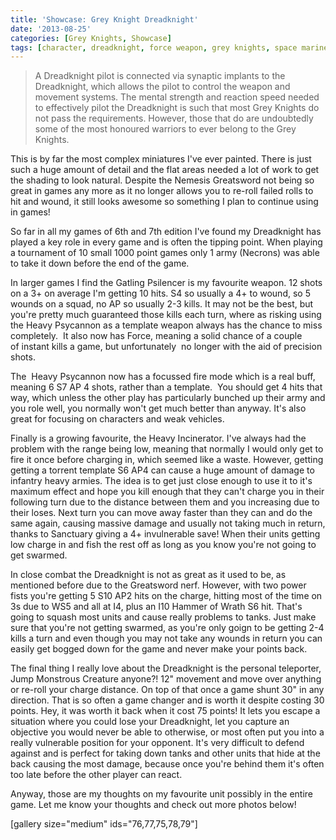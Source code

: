 ```yaml
---
title: 'Showcase: Grey Knight Dreadknight'
date: '2013-08-25'
categories: [Grey Knights, Showcase]
tags: [character, dreadknight, force weapon, grey knights, space marine]
---
```


> A Dreadknight pilot is connected via synaptic implants to the Dreadknight, which allows the pilot to control the weapon and movement systems. The mental strength and reaction speed needed to effectively pilot the Dreadknight is such that most Grey Knights do not pass the requirements. However, those that do are undoubtedly some of the most honoured warriors to ever belong to the Grey Knights.

This is by far the most complex miniatures I've ever painted. There is just such a huge amount of detail and the flat areas needed a lot of work to get the shading to look natural. Despite the Nemesis Greatsword not being so great in games any more as it no longer allows you to re-roll failed rolls to hit and wound, it still looks awesome so something I plan to continue using in games!

So far in all my games of 6th and 7th edition I've found my Dreadknight has played a key role in every game and is often the tipping point. When playing a tournament of 10 small 1000 point games only 1 army (Necrons) was able to take it down before the end of the game.

In larger games I find the Gatling Psilencer is my favourite weapon. 12 shots on a 3+ on average I'm getting 10 hits. S4 so usually a 4+ to wound, so 5 wounds on a squad, no AP so usually 2-3 kills. It may not be the best, but you're pretty much guaranteed those kills each turn, where as risking using the Heavy Psycannon as a template weapon always has the chance to miss completely.  It also now has Force, meaning a solid chance of a couple of instant kills a game, but unfortunately  no longer with the aid of precision shots.

The  Heavy Psycannon now has a focussed fire mode which is a real buff, meaning 6 S7 AP 4 shots, rather than a template.  You should get 4 hits that way, which unless the other play has particularly bunched up their army and you role well, you normally won't get much better than anyway. It's also great for focusing on characters and weak vehicles.

Finally is a growing favourite, the Heavy Incinerator. I've always had the problem with the range being low, meaning that normally I would only get to fire it once before charging in, which seemed like a waste. However, getting getting a torrent template S6 AP4 can cause a huge amount of damage to infantry heavy armies. The idea is to get just close enough to use it to it's maximum effect and hope you kill enough that they can't charge you in their following turn due to the distance between them and you increasing due to their loses. Next turn you can move away faster than they can and do the same again, causing massive damage and usually not taking much in return, thanks to Sanctuary giving a 4+ invulnerable save! When their units getting low charge in and fish the rest off as long as you know you're not going to get swarmed.

In close combat the Dreadknight is not as great as it used to be, as mentioned before due to the Greatsword nerf. However, with two power fists you're getting 5 S10 AP2 hits on the charge, hitting most of the time on 3s due to WS5 and all at I4, plus an I10 Hammer of Wrath S6 hit. That's going to squash most units and cause really problems to tanks. Just make sure that you're not getting swarmed, as you're only goign to be getting 2-4 kills a turn and even though you may not take any wounds in return you can easily get bogged down for the game and never make your points back.

The final thing I really love about the Dreadknight is the personal teleporter, Jump Monstrous Creature anyone?! 12" movement and move over anything or re-roll your charge distance. On top of that once a game shunt 30" in any direction. That is so often a game changer and is worth it despite costing 30 points. Hey, it was worth it back when it cost 75 points! It lets you escape a situation where you could lose your Dreadknight, let you capture an objective you would never be able to otherwise, or most often put you into a really vulnerable position for your opponent. It's very difficult to defend against and is perfect for taking down tanks and other units that hide at the back causing the most damage, because once you're behind them it's often too late before the other player can react.

Anyway, those are my thoughts on my favourite unit possibly in the entire game. Let me know your thoughts and check out more photos below!

[gallery size="medium" ids="76,77,75,78,79"]
